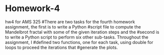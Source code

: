 # Homework-4
hw4 for AMS 325
#There are two tasks for the fourth homework assignment, the first is to write a Python
#script file to compute the Mandelbrot fractal with some of the given iteration steps and the
#second is to write a Python script to perform six other sub-tasks. Throughout the assignment, I
#defined two functions, one for each task, using double for loops to proceed the iterations that
#generate the plots. 

